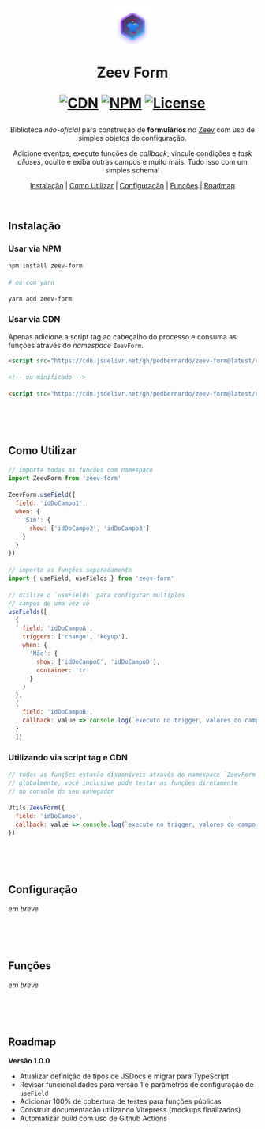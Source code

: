 <h1 align="center">
  <br>
  <img
    src="./img/zeev-form-badge.png"
    alt="Zeev Form Badge - Genie with crossed arms emoji inside a glowing purple hexagon"
  >
  <p>Zeev Form</p>

  [![CDN](https://data.jsdelivr.com/v1/package/gh/pedbernardo/zeev-form/badge)](https://www.jsdelivr.com/package/gh/pedbernardo/zeev-form)
  [![NPM](https://img.shields.io/npm/v/zeev-form)](https://www.npmjs.com/package/zeev-form)
  [![License](https://img.shields.io/badge/license-MIT-blue.svg)](https://opensource.org/licenses/MIT)
</h1>

<p align="center">
  Biblioteca <em>não-oficial</em> para construção de <strong>formulários</strong> no <a href="http://zeev.it" target="_blank">Zeev</a> com uso de simples objetos de configuração.
</p>

<p align="center">
  Adicione eventos, execute funções de <em>callback</em>, vincule condições e <em>task aliases</em>, oculte e exiba outras campos e muito mais. Tudo isso com um simples schema!
</p>

<p align="center">
  <a href="#instalação">Instalação</a> |
  <a href="#como-utilizar">Como Utilizar</a> |
  <a href="#configuração">Configuração</a> |
  <a href="#funções">Funções</a> |
  <a href="#Roadmap">Roadmap</a>
</p>

<br>

## Instalação
### Usar via NPM

```bash
npm install zeev-form

# ou com yarn

yarn add zeev-form
```

### Usar via CDN
Apenas adicione a script tag ao cabeçalho do processo e consuma as funções através do _namespace_ `ZeevForm`.
```html
<script src="https://cdn.jsdelivr.net/gh/pedbernardo/zeev-form@latest/dist/zeev-form.js"></script>

<!-- ou minificado -->

<script src="https://cdn.jsdelivr.net/gh/pedbernardo/zeev-form@latest/dist/zeev-form.min.js"></script>
```

<br>
<br>
<br>

## Como Utilizar

```js
// importe todas as funções com namespace
import ZeevForm from 'zeev-form'

ZeevForm.useField({
  field: 'idDoCampo1',
  when: {
    'Sim': {
      show: ['idDoCampo2', 'idDoCampo3']
    }
  }
})

// importe as funções separadamente
import { useField, useFields } from 'zeev-form'

// utilize o `useFields` para configurar múltiplos
// campos de uma vez só
useFields([
  {
    field: 'idDoCampoA',
    triggers: ['change', 'keyup'],
    when: {
      'Não': {
        show: ['idDoCampoC', 'idDoCampoD'],
        container: 'tr'
      }
    }
  },
  {
    field: 'idDoCampoB',
    callback: value => console.log(`executo no trigger, valores do campo: ${value}`)
  }
  ])
```

### Utilizando via script tag e CDN
```js
// todas as funções estarão disponíveis através do namespace `ZeevForm`
// globalmente, você inclusive pode testar as funções diretamente
// no console do seu navegador

Utils.ZeevForm({
  field: 'idDoCampo',
  callback: value => console.log(`executo no trigger, valores do campo: ${value}`)
})
```

<br>
<br>
<br>

## Configuração

_em breve_

<br>
<br>
<br>

## Funções

_em breve_

<br>
<br>
<br>

## Roadmap

**Versão 1.0.0**
- Atualizar definição de tipos de JSDocs e migrar para TypeScript
- Revisar funcionalidades para versão 1 e parâmetros de configuração de `useField`
- Adicionar 100% de cobertura de testes para funções públicas
- Construir documentação utilizando Vitepress (mockups finalizados)
- Automatizar build com uso de Github Actions
